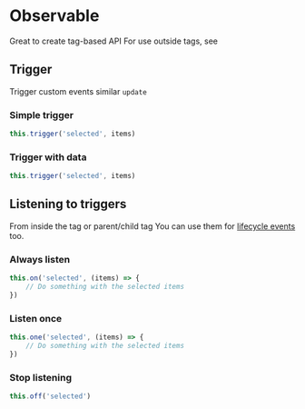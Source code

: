 # Observable

Great to create tag-based API
For use outside tags, see [](#riot-observable)

## Trigger

Trigger custom events similar `update`

### Simple trigger

```js
this.trigger('selected', items)
```

### Trigger with data

```js
this.trigger('selected', items)
```

## Listening to triggers

From inside the tag or parent/child tag
You can use them for [lifecycle events](#tag-lifecycle-events) too.

### Always listen

```js
this.on('selected', (items) => {
    // Do something with the selected items
})
```

### Listen once

```js
this.one('selected', (items) => {
    // Do something with the selected items
})
```

### Stop listening

```js
this.off('selected')
```
